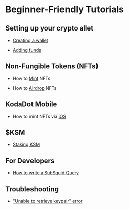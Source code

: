 # Beginner-Friendly Tutorials

## Setting up your crypto allet

- [Creating a wallet](tutorials/how-to-create-wallet.md)

- [Adding funds](tutorials/how-to-top-up-wallet.md)

## Non-Fungible Tokens (NFTs)

- How to [Mint](tutorials/how-to-mint.md) NFTs

- How to [Airdrop](tutorials/how-to-airdrop.md) NFTs

## KodaDot Mobile

- How to mint NFTs via [iOS](tutorials/how-to-kodadot-phone-ios.md)

## $KSM

- [Staking KSM](tutorials/staking-ksm.md)

## For Developers

- [How to write a SubSquid Query](tutorials/general-querying.md)

## Troubleshooting

- ["Unable to retrieve keypair" error](tutorials/how-to-fix-error-keypair.md)


